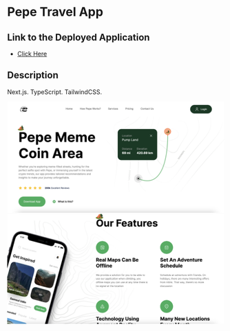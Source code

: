# Pepe Travel App

## Link to the Deployed Application
* [Click Here](https://travel-app-w32j.onrender.com/)

## Description
Next.js. TypeScript. TailwindCSS.

<img src="/images/Screenshot-1.png" />
<img src="/images/Screenshot-2.png" /> 